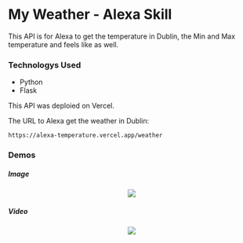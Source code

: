 # My Weather - Alexa Skill

This API is for Alexa to get the temperature in Dublin, the Min and Max temperature and feels like as well.

### Technologys Used

* Python
* Flask

This API was deploied on Vercel.

The URL to Alexa get the weather in Dublin:
```
https://alexa-temperature.vercel.app/weather
```

### Demos

##### Image

<div align="center">
  <img src="https://github.com/user-attachments/assets/0947e44a-b65a-499a-a414-e98228830d45" with="300">
</div>

##### Video

<div align="center">
  <img src="https://github.com/user-attachments/assets/11381058-4e36-49ab-9512-e458f0358c74" with="300">
</div>
